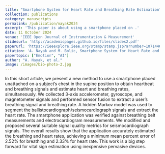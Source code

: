 ```yaml
---
title: "Smartphone System for Heart Rate and Breathing Rate Estimation"
collection: publications
category: manuscripts
permalink: /publication/nayak2024
excerpt: 'This paper is about using a smartphone placed on .'
date: 11 October 2024
venue: 'IEEE Open Journal of Instrumentation & Measurement'
slidesurl: 'http://academicpages.github.io/files/slides2.pdf'
paperurl: 'https://ieeexplore.ieee.org/stamp/stamp.jsp?arnumber=10714465'
citation: 'A. Nayak and M. Bolic, Smartphone System for Heart Rate and Breathing Rate Estimation, in IEEE Open Journal of Instrumentation and Measurement, vol. 3, pp. 1-4, 2024, Art no. 4000204, doi: 10.1109/OJIM.2024.3477572.'
papertopic: ["Emotion", "AI"]
author: "A. Nayak, et al."
image: /images/bio-photo-2.jpg
---
```


In this short article, we present a new method to use a smartphone placed unattached on a subject’s chest in the supine position to obtain heartbeat and breathing signals and estimate heart and breathing rates, simultaneously. We collected 3-axis accelerometer, gyroscope, and magnetometer signals and performed sensor fusion to extract a user’s breathing signal and breathing rate. A hidden Markov model was used to segment the ballistocardiograph/seismocardiograph signals and extract the heart rate. The smartphone application was verified against breathing belt measurements and electrocardiogram measurements. We modified and proposed several suitable signal quality metrics for seismocardiograph signals. The overall results show that the application accurately estimated the breathing and heart rates, achieving a minimum mean percent error of 2.52% for breathing and 2.33% for heart rate. This work is a big step forward for vital sign estimation using inexpensive pervasive devices.

